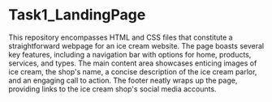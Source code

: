 # Task1_LandingPage
This repository encompasses HTML and CSS files that constitute a straightforward webpage for an ice cream website. The page boasts several key features, including a navigation bar with options for home, products, services, and types. The main content area showcases enticing images of ice cream, the shop's name, a concise description of the ice cream parlor, and an engaging call to action. The footer neatly wraps up the page, providing links to the ice cream shop's social media accounts.
